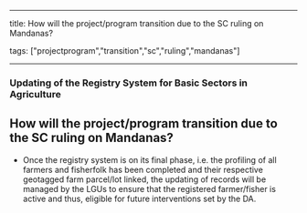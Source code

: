 
---

title: How will the project/program transition due to the SC ruling on Mandanas?

tags: ["projectprogram","transition","sc","ruling","mandanas"]

---

### Updating of the Registry System for Basic Sectors in Agriculture

## How will the project/program transition due to the SC ruling on Mandanas?


 - Once the registry system is on its final phase, i.e. the profiling of all farmers and fisherfolk has been completed and their respective geotagged farm parcel/lot linked, the updating of records will be managed by the LGUs to ensure that the registered farmer/fisher is active and thus, eligible for future interventions set by the DA.
